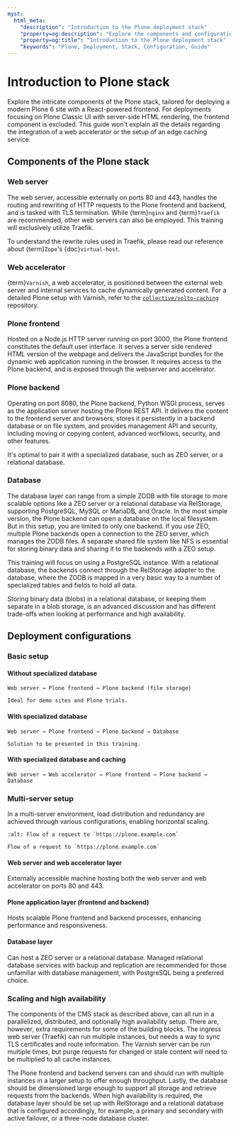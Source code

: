 ```yaml
---
myst:
  html_meta:
    "description": "Introduction to the Plone deployment stack"
    "property=og:description": "Explore the components and configurations for deploying a modern Plone 6 site."
    "property=og:title": "Introduction to the Plone deployment stack"
    "keywords": "Plone, Deployment, Stack, Configuration, Guide"
---
```

# Introduction to Plone stack

Explore the intricate components of the Plone stack, tailored for deploying a modern Plone 6 site with a React-powered frontend.
For deployments focusing on Plone Classic UI with server-side HTML rendering, the frontend component is excluded.
This guide won't explain all the details regarding the integration of a web accelerator or the setup of an edge caching service.

## Components of the Plone stack

### Web server

The web server, accessible externally on ports 80 and 443, handles the routing and rewriting of HTTP requests to the Plone frontend and backend, and is tasked with TLS termination. While {term}`nginx` and {term}`Traefik` are recommended, other web servers can also be employed. This training will exclusively utilize Traefik.

To understand the rewrite rules used in Traefik, please read our reference about {term}`Zope`'s {doc}`virtual-host`.

### Web accelerator

{term}`Varnish`, a web accelerator, is positioned between the external web server and internal services to cache dynamically generated content. For a detailed Plone setup with Varnish, refer to the [`collective/volto-caching`](https://github.com/collective/volto-caching) repository.

### Plone frontend

Hosted on a Node.js HTTP server running on port 3000, the Plone frontend constitutes the default user interface. It serves a server side rendered HTML version of the webpage and delivers the JavaScript bundles for the dynamic web application running in the browser. It requires access to the Plone backend, and is exposed through the webserver and accelerator.

### Plone backend

Operating on port 8080, the Plone backend, Python WSGI process, serves as the application server hosting the Plone REST API. It delivers the content to the frontend server and browsers, stores it persistently in a backend database or on file system, and provides management API and security, including moving or copying content, advanced worfklows, security, and other features.

It's optimal to pair it with a specialized database, such as ZEO server, or a relational database.

### Database

The database layer can range from a simple ZODB with file storage to more scalable options like a ZEO server or a relational database via RelStorage, supporting PostgreSQL, MySQL or MariaDB, and Oracle. In the most simple version, the Plone backend can open a database on the local filesystem. But in this setup, you are limited to only one backend. If you use ZEO, multiple Plone backends open a connection to the ZEO server, which manages the ZODB files. A separate shared file system like NFS is essential for storing binary data and sharing it to the backends with a ZEO setup.

This training will focus on using a PostgreSQL instance. With a relational database, the backends connect through the RelStorage adapter to the database, where the ZODB is mapped in a very basic way to a number of specialized tables and fields to hold all data.

Storing binary data (blobs) in a relational database, or keeping them separate in a blob storage, is an advanced discussion and has different trade-offs when looking at performance and high availability.

## Deployment configurations

### Basic setup

#### Without specialized database

```
Web server → Plone frontend → Plone backend (file storage)
```

```{note}
Ideal for demo sites and Plone trials.
```

#### With specialized database

```
Web server → Plone frontend → Plone backend → Database
```

```{note}
Solution to be presented in this training.
```

#### With specialized database and caching

```
Web server → Web accelerator → Plone frontend → Plone backend → Database
```

### Multi-server setup

In a multi-server environment, load distribution and redundancy are achieved through various configurations, enabling horizontal scaling.

```{figure} _static/request_flow.svg
:alt: Flow of a request to `https://plone.example.com`

Flow of a request to `https://plone.example.com`
```

#### Web server and web accelerator layer

Externally accessible machine hosting both the web server and web accelerator on ports 80 and 443.

#### Plone application layer (frontend and backend)

Hosts scalable Plone frontend and backend processes, enhancing performance and responsiveness.

#### Database layer

Can host a ZEO server or a relational database. Managed relational database services with backup and replication are
recommended for those unfamiliar with database management, with PostgreSQL being a preferred choice.

### Scaling and high availability

The components of the CMS stack as described above, can all run in a parallelized, distributed, and optionally high availability setup. There are, however, extra requirements for some of the building blocks. The ingress web server (Traefik) can run multiple instances, but needs a way to sync TLS certificates and route information. The Varnish server can be run multiple times, but purge requests for changed or stale content will need to be multiplied to all cache instances.

The Plone frontend and backend servers can and should run with multiple instances in a larger setup to offer enough throughput. Lastly, the database should be dimensioned large enough to support all storage and retrieve requests from the backends. When high availability is required, the database layer should be set up with RelStorage and a relational database that is configured accordingly, for example, a primary and secondary with active failover, or a three-node database cluster.
